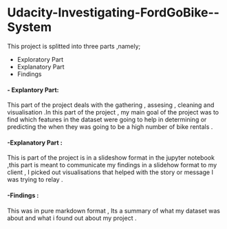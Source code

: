 # Udacity-Investigating-FordGoBike--System
This project is splitted into three parts ,namely;
- Exploratory Part
- Explanatory Part
- Findings 

#### - Explantory Part:
  This part of the project deals with the gathering , assesing , cleaning and visualisation .In this part of the project , my main goal of the project was to find which features in the dataset were going to help in determining or predicting the when they was going to be a high number of bike rentals .
  
  #### -Explanatory Part :
  This is part of the project is in a slideshow format in the jupyter notebook ,this part is meant to communicate my findings in a slidehow format to my client , I picked out visualisations that helped with the story or message I was trying to relay .
  
  #### -Findings :
  This was in pure markdown format , Its a summary of what my dataset was about and what i found out about my project .
